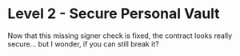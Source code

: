 # Level 2 - Secure Personal Vault

Now that this missing signer check is fixed, the contract looks really secure... but I wonder, if you can still break it?